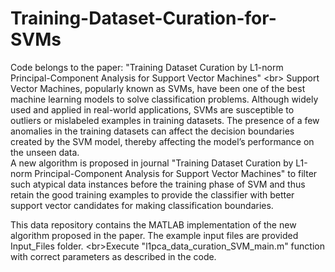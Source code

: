 # Training-Dataset-Curation-for-SVMs
Code belongs to the paper: "Training Dataset Curation by L1-norm Principal-Component Analysis for Support Vector Machines" 
<br\>
Support Vector Machines, popularly known as SVMs, have been one of the best machine learning models to
solve classification problems. Although widely used and applied in real-world applications, SVMs are susceptible
to outliers or mislabeled examples in training datasets. The presence of a few anomalies in the training datasets
can affect the decision boundaries created by the SVM model, thereby affecting the model’s performance on the
unseen data. <br />
A new algorithm is proposed in journal "Training Dataset Curation by L1-norm Principal-Component Analysis for Support Vector Machines" to filter such atypical data instances before the training phase
of SVM and thus retain the good training examples to provide the classifier with better support vector candidates
for making classification boundaries. 

This data repository contains the MATLAB implementation of the new algorithm proposed in the paper. The example input files are provided Input_Files folder. 
<br\>Execute "l1pca_data_curation_SVM_main.m" function with correct parameters as described in the code.

